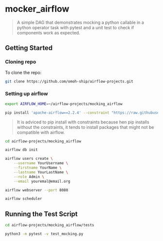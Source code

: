 # mocker_airflow 

> A simple DAG that demonstrates mocking a python callable in a python operator task with pytest and a unit test to check if components work as expected.


## Getting Started

### Cloning repo

To clone the repo:

```bash
git clone https://github.com/omoh-ship/airflow-projects.git
```


### Setting up airflow

```bash
export AIRFLOW_HOME=~/airflow-projects/mocking_airflow

pip install 'apache-airflow==2.2.4' --constraint "https://raw.githubusercontent.com/apache/airflow/constraints-2.2.4/constraints-3.7.txt"
```

> It is adviced to pip install with constraints because hen pip installs without the constraints, it tends to install packages that might
not be compatible with airflow.

```bash
cd airflow-projects/mocking_airflow

airflow db init

airflow users create \
    --username YourUsername \
    --firstname YourName \
    --lastname YourLastName \
    --role Admin \
    --email youremal@email.org

airflow webserver --port 8080

airflow scheduler
```


## Running the Test Script

```bash
cd airflow-projects/mocking_airflow/tests

python3 -m pytest -v test_mocking.py
```
